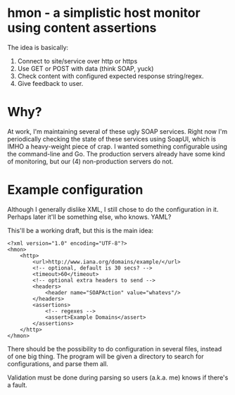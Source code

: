 # hmon - a simplistic host monitor using content assertions

The idea is basically:
1. Connect to site/service over http or https
1. Use GET or POST with data (think SOAP, yuck)
1. Check content with configured expected response string/regex.
1. Give feedback to user.

# Why?

At work, I'm maintaining several of these ugly SOAP services. Right now I'm periodically
checking the state of these services using SoapUI, which is IMHO a heavy-weight piece of
crap. I wanted something configurable using the command-line and Go. The production servers
already have some kind of monitoring, but our (4) non-production servers do not.

# Example configuration

Although I generally dislike XML, I still chose to do the configuration in it. Perhaps
later it'll be something else, who knows. YAML?

This'll be a working draft, but this is the main idea:

    <?xml version="1.0" encoding="UTF-8"?>
    <hmon>
        <http>
            <url>http://www.iana.org/domains/example/</url>
            <!-- optional, default is 30 secs? -->
            <timeout>60</timeout>
            <!-- optional extra headers to send -->
            <headers>
                <header name="SOAPAction" value="whatevs"/>
            </headers>
            <assertions>
                <!-- regexes -->
                <assert>Example Domains</assert>
            </assertions>
        </http>
    </hmon>

There should be the possibility to do configuration in several files, instead of one 
big thing. The program will be given a directory to search for configurations, and parse
them all.

Validation must be done during parsing so users (a.k.a. me) knows if there's a fault.

